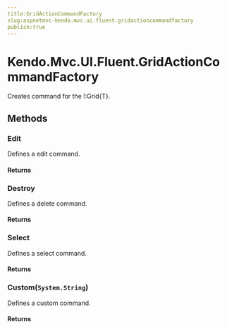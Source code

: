 ```yaml
---
title:GridActionCommandFactory
slug:aspnetmvc-kendo.mvc.ui.fluent.gridactioncommandfactory
publish:true
---
```


# Kendo.Mvc.UI.Fluent.GridActionCommandFactory
Creates command for the !:Grid{T}.



## Methods

### Edit
Defines a edit command.



#### Returns




### Destroy
Defines a delete command.



#### Returns




### Select
Defines a select command.



#### Returns




### Custom(`System.String`)
Defines a custom command.



#### Returns





